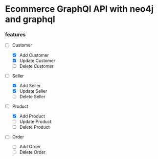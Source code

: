 # Ecommerce GraphQl API with neo4j and graphql

### features

- [ ] Customer

  - [x] Add Customer
  - [X] Update Customer
  - [ ] Delete Customer

- [ ] Seller

  - [x] Add Seller
  - [x] Update Seller
  - [ ] Delete Seller

- [ ] Product

  - [x] Add Product
  - [ ] Update Product
  - [ ] Delete Product

- [ ] Order
  - [ ] Add Order
  - [ ] Delete Order

